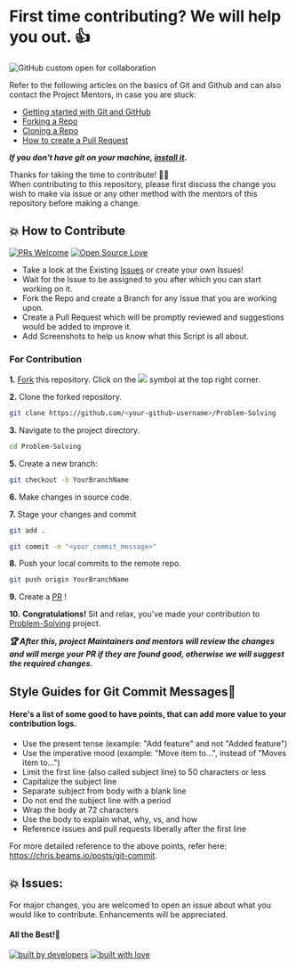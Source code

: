 # **First time contributing? We will help you out.** 👍

![GitHub custom open for collaboration](https://img.shields.io/badge/Open%20For-Collaboration-brightgreen?style=for-the-badge)

Refer to the following articles on the basics of Git and Github and can also contact the Project Mentors, in case you are stuck:


- [Getting started with Git and GitHub](https://docs.github.com/en/free-pro-team@latest/github/getting-started-with-github)
- [Forking a Repo](https://help.github.com/en/github/getting-started-with-github/fork-a-repo)
- [Cloning a Repo](https://help.github.com/en/desktop/contributing-to-projects/creating-a-pull-request)
- [How to create a Pull Request](https://opensource.com/article/19/7/create-pull-request-github)

***If you don't have git on your machine, [install it](https://help.github.com/articles/set-up-git/).***

Thanks for taking the time to contribute! 🐱‍🏍  
When contributing to this repository, please first discuss the change you wish to make via issue or any other method with the mentors of this repository before making a change.

## 💥 How to Contribute

[![PRs Welcome](https://img.shields.io/badge/PRs-welcome-brightgreen.svg?style=flat-square)](http://makeapullrequest.com)
[![Open Source Love](https://badges.frapsoft.com/os/v1/open-source.png?v=103)](https://github.com/ellerbrock/open-source-badges/)

- Take a look at the Existing [Issues](https://github.com/gdsc-gvp/Problem-Solving/issues) or create your own Issues!
- Wait for the Issue to be assigned to you after which you can start working on it.
- Fork the Repo and create a Branch for any Issue that you are working upon.
- Create a Pull Request which will be promptly reviewed and suggestions would be added to improve it.
- Add Screenshots to help us know what this Script is all about.

### For Contribution

**1.** [Fork](https://github.com/gdsc-gvp/Problem-Solving) this repository.
Click on the <a href="https://github.com/gdsc-gvp/Problem-Solving"><img src="https://img.icons8.com/ios/24/000000/code-fork.png"></a> symbol at the top right corner.

**2.** Clone the forked repository.

```bash
git clone https://github.com/<your-github-username>/Problem-Solving
```

**3.** Navigate to the project directory.

```bash
cd Problem-Solving
```
**5.** Create a new branch:
```bash
git checkout -b YourBranchName
```

**6.** Make changes in source code.

**7.** Stage your changes and commit

```bash
git add .
```
```bash
git commit -m "<your_commit_message>"
```

**8.** Push your local commits to the remote repo.

```bash
git push origin YourBranchName
```

**9.** Create a [PR](https://help.github.com/en/github/collaborating-with-issues-and-pull-requests/creating-a-pull-request) !

**10.** **Congratulations!** Sit and relax, you've made your contribution to [Problem-Solving](https://github.com/gdsc-gvp/Problem-Solving) project.

***:trophy: After this, project Maintainers and mentors will review the changes and will merge your PR if they are found good, otherwise we will suggest the required changes.***

## Style Guides for Git Commit Messages:memo:


#### Here's a list of some good to have points, that can add more value to your contribution logs.

- Use the present tense (example: "Add feature" and not "Added feature")
- Use the imperative mood (example: "Move item to...", instead of "Moves item to...")
- Limit the first line (also called subject line) to 50 characters or less
- Capitalize the subject line
- Separate subject from body with a blank line
- Do not end the subject line with a period
- Wrap the body at 72 characters
- Use the body to explain what, why, vs, and how
- Reference issues and pull requests liberally after the first line

For more detailed reference to the above points, refer here: https://chris.beams.io/posts/git-commit.

## 💥 Issues:
For major changes, you are welcomed to open an issue  about what you would like to contribute. Enhancements will be appreciated.

#### All the Best!🥇

<p align = "center">

<a href="https://github.com/muthuannamalai12"><img src="http://ForTheBadge.com/images/badges/built-by-developers.svg" alt="built by developers"></a>
[![built with love](https://forthebadge.com/images/badges/built-with-love.svg)](https://github.com/gdsc-gvp/Problem-Solving)

</p>
